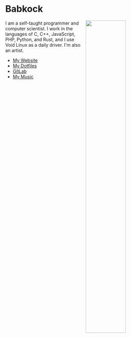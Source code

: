 # Babkock

[<img align="right" width="50%" src="https://github-readme-stats.vercel.app/api?username=Babkock&theme=onedark&count_private=true&border_radius=0&custom_title=10%2b%20Years%20Programming%20Experience&show_icons=true&include_all_commits=true&bg_color=DEG,121212,232323">](https://metrics.lecoq.io/Babkock?template=classic)

I am a self-taught programmer and computer scientist. I work in the languages of C, C++, JavaScript, PHP, Python, and Rust, and I use Void Linux as a daily driver. I'm also an artist.

* [My Website](https://tannerbabcock.com/home)
* [My Dotfiles](https://gitlab.com/Babkock/Dotfiles)
* [GitLab](https://gitlab.com/Babkock/)
* [My Music](https://eraseseraser.bandcamp.com/)


